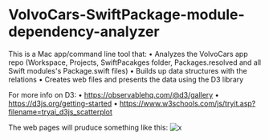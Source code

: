 # VolvoCars-SwiftPackage-module-dependency-analyzer

This is a Mac app/command line tool that:
• Analyzes the VolvoCars app repo (Workspace, Projects, SwiftPacakges folder, Packages.resolved and all Swift modules's Package.swift files)
• Builds up data structures with the relations
• Creates web files and presents the data using the D3 library

For more info on D3:
• https://observablehq.com/@d3/gallery
• https://d3js.org/getting-started
• https://www.w3schools.com/js/tryit.asp?filename=tryai_d3js_scatterplot

The web pages will pruduce something like this:
![x](https://github.com/rickarddahlvolvocars/VolvoCars-SwiftPackage-module-dependency-analyzer/assets/102733807/e27d6753-63ee-4a67-babf-d73eed998679)
